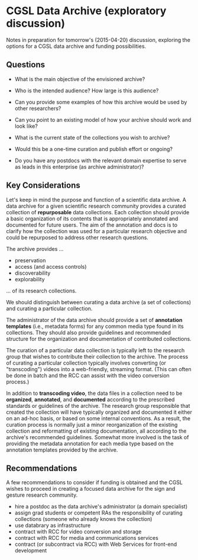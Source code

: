 # CGSL Data Archive (exploratory discussion)

Notes in preparation for tomorrow's (2015-04-20) discussion, exploring the options for a CGSL data archive and funding possibilities.


## Questions

* What is the main objective of the envisioned archive?

* Who is the intended audience?  How large is this audience?

* Can you provide some examples of how this archive would be used by other
  researchers?

* Can you point to an existing model of how your archive should work and look
  like?

* What is the current state of the collections you wish to archive?

* Would this be a one-time curation and publish effort or ongoing?

* Do you have any postdocs with the relevant domain expertise to serve as leads
  in this enterprise (as archive administrator)?


## Key Considerations

Let's keep in mind the purpose and function of a scientific data archive.  A data archive for a given scientific research community provides a curated
collection of **repurposable** data collections.  Each collection should provide
a basic organization of its contents that is appropriately annotated and
documented for future users.  The aim of the annotation and docs is to clarify how the collection was used for a particular research objective and could be repurposed to address other research questions.

The archive provides ...

* preservation
* access (and access controls)
* discoverability
* explorability

... of its research collections.

We should distinguish between curating a data archive (a set of collections) and curating a particular collection.

The administrator of the data archive should provide a set of **annotation templates** (i.e., metadata forms) for any common media type found in its collections.  They should also provide guidelines and recommended structure for the organization and documentation of contributed collections.

The curation of a particular data collection is typically left to the research
group that wishes to contribute their collection to the archive. The process of curating a particular collection typically involves converting (or "transcoding") videos into a web-friendly, streaming format.  (This can often be done in batch and the RCC can assist with the video conversion process.) 

In addition to **transcoding video**, the data files in a collection need to be **organized**, **annotated**, and **documented** according to the prescribed standards or guidelines of the archive.  The research group responsible that created the collection will have typically organized and documented it either on an ad-hoc basis, or based on some internal conventions.  As a result, the curation process is normally just a minor reorganization of the existing collection and reformatting of existing documentation, all according to the archive's recommended guidelines.  Somewhat more involved is the task of providing the metadata annotation for each media type based on the annotation templates provided by the archive.


## Recommendations

A few recommendations to consider if funding is obtained and the CGSL wishes to proceed in creating a focused data archive for the sign and gesture research community.

* hire a postdoc as the data archive's administrator (a domain specialist)
* assign grad students or competent RAs the responsibility of curating
  collections (someone who already knows the collection)
* use databrary as infrastructure
* contract with RCC for video conversion and storage
* contract with RCC for media and communications services
* contract (or subcontract via RCC) with Web Services for front-end development
